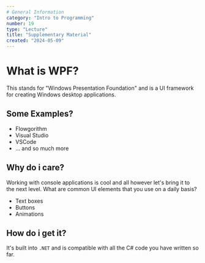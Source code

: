 ```yaml
---
# General Information
category: "Intro to Programming"
number: 19
type: "Lecture"
title: "Supplementary Material"
created: "2024-05-09"
---
```


# What is WPF?

This stands for "Windows Presentation Foundation" and is a UI framework for creating Windows desktop applications.

## Some Examples?

- Flowgorithm
- Visual Studio
- VSCode
- ... and so much more

## Why do i care?

Working with console applications is cool and all however let's bring it to the next level. What are common UI elements that you use on a daily basis?

- Text boxes
- Buttons
- Animations

## How do i get it?

It's built into `.NET` and is compatible with all the C# code you have written so far.
